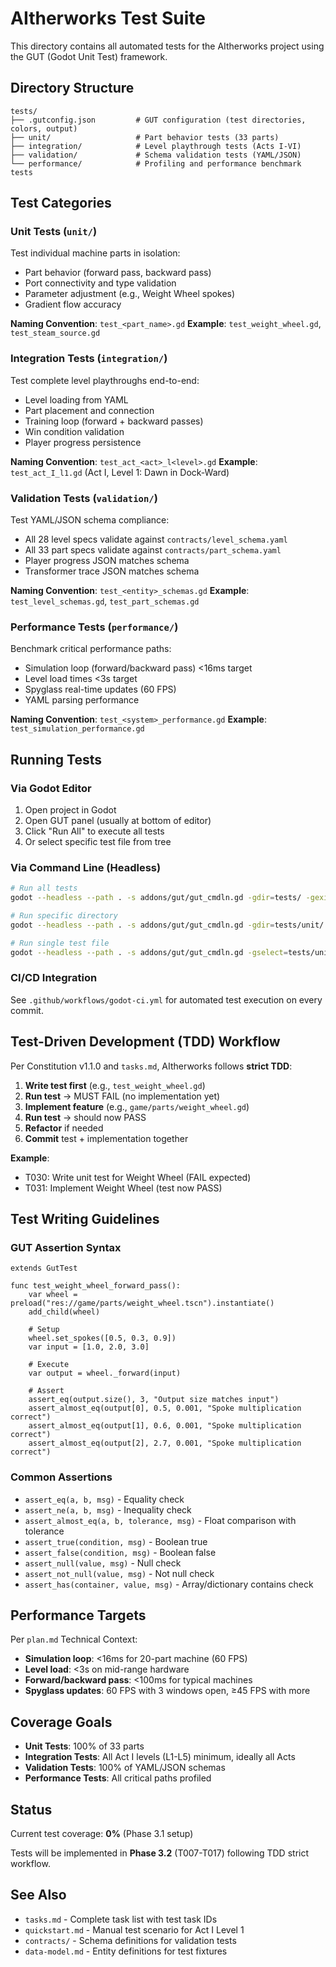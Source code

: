 # AItherworks Test Suite

This directory contains all automated tests for the AItherworks project using the GUT (Godot Unit Test) framework.

## Directory Structure

```
tests/
├── .gutconfig.json         # GUT configuration (test directories, colors, output)
├── unit/                   # Part behavior tests (33 parts)
├── integration/            # Level playthrough tests (Acts I-VI)
├── validation/             # Schema validation tests (YAML/JSON)
└── performance/            # Profiling and performance benchmark tests
```

## Test Categories

### Unit Tests (`unit/`)
Test individual machine parts in isolation:
- Part behavior (forward pass, backward pass)
- Port connectivity and type validation
- Parameter adjustment (e.g., Weight Wheel spokes)
- Gradient flow accuracy

**Naming Convention**: `test_<part_name>.gd`
**Example**: `test_weight_wheel.gd`, `test_steam_source.gd`

### Integration Tests (`integration/`)
Test complete level playthroughs end-to-end:
- Level loading from YAML
- Part placement and connection
- Training loop (forward + backward passes)
- Win condition validation
- Player progress persistence

**Naming Convention**: `test_act_<act>_l<level>.gd`
**Example**: `test_act_I_l1.gd` (Act I, Level 1: Dawn in Dock-Ward)

### Validation Tests (`validation/`)
Test YAML/JSON schema compliance:
- All 28 level specs validate against `contracts/level_schema.yaml`
- All 33 part specs validate against `contracts/part_schema.yaml`
- Player progress JSON matches schema
- Transformer trace JSON matches schema

**Naming Convention**: `test_<entity>_schemas.gd`
**Example**: `test_level_schemas.gd`, `test_part_schemas.gd`

### Performance Tests (`performance/`)
Benchmark critical performance paths:
- Simulation loop (forward/backward pass) <16ms target
- Level load times <3s target
- Spyglass real-time updates (60 FPS)
- YAML parsing performance

**Naming Convention**: `test_<system>_performance.gd`
**Example**: `test_simulation_performance.gd`

## Running Tests

### Via Godot Editor
1. Open project in Godot
2. Open GUT panel (usually at bottom of editor)
3. Click "Run All" to execute all tests
4. Or select specific test file from tree

### Via Command Line (Headless)
```bash
# Run all tests
godot --headless --path . -s addons/gut/gut_cmdln.gd -gdir=tests/ -gexit

# Run specific directory
godot --headless --path . -s addons/gut/gut_cmdln.gd -gdir=tests/unit/ -gexit

# Run single test file
godot --headless --path . -s addons/gut/gut_cmdln.gd -gselect=tests/unit/test_weight_wheel.gd -gexit
```

### CI/CD Integration
See `.github/workflows/godot-ci.yml` for automated test execution on every commit.

## Test-Driven Development (TDD) Workflow

Per Constitution v1.1.0 and `tasks.md`, AItherworks follows **strict TDD**:

1. **Write test first** (e.g., `test_weight_wheel.gd`)
2. **Run test** → MUST FAIL (no implementation yet)
3. **Implement feature** (e.g., `game/parts/weight_wheel.gd`)
4. **Run test** → should now PASS
5. **Refactor** if needed
6. **Commit** test + implementation together

**Example**:
- T030: Write unit test for Weight Wheel (FAIL expected)
- T031: Implement Weight Wheel (test now PASS)

## Test Writing Guidelines

### GUT Assertion Syntax
```gdscript
extends GutTest

func test_weight_wheel_forward_pass():
    var wheel = preload("res://game/parts/weight_wheel.tscn").instantiate()
    add_child(wheel)
    
    # Setup
    wheel.set_spokes([0.5, 0.3, 0.9])
    var input = [1.0, 2.0, 3.0]
    
    # Execute
    var output = wheel._forward(input)
    
    # Assert
    assert_eq(output.size(), 3, "Output size matches input")
    assert_almost_eq(output[0], 0.5, 0.001, "Spoke multiplication correct")
    assert_almost_eq(output[1], 0.6, 0.001, "Spoke multiplication correct")
    assert_almost_eq(output[2], 2.7, 0.001, "Spoke multiplication correct")
```

### Common Assertions
- `assert_eq(a, b, msg)` - Equality check
- `assert_ne(a, b, msg)` - Inequality check
- `assert_almost_eq(a, b, tolerance, msg)` - Float comparison with tolerance
- `assert_true(condition, msg)` - Boolean true
- `assert_false(condition, msg)` - Boolean false
- `assert_null(value, msg)` - Null check
- `assert_not_null(value, msg)` - Not null check
- `assert_has(container, value, msg)` - Array/dictionary contains check

## Performance Targets

Per `plan.md` Technical Context:
- **Simulation loop**: <16ms for 20-part machine (60 FPS)
- **Level load**: <3s on mid-range hardware
- **Forward/backward pass**: <100ms for typical machines
- **Spyglass updates**: 60 FPS with 3 windows open, ≥45 FPS with more

## Coverage Goals

- **Unit Tests**: 100% of 33 parts
- **Integration Tests**: All Act I levels (L1-L5) minimum, ideally all Acts
- **Validation Tests**: 100% of YAML/JSON schemas
- **Performance Tests**: All critical paths profiled

## Status

Current test coverage: **0%** (Phase 3.1 setup)

Tests will be implemented in **Phase 3.2** (T007-T017) following TDD strict workflow.

## See Also

- `tasks.md` - Complete task list with test task IDs
- `quickstart.md` - Manual test scenario for Act I Level 1
- `contracts/` - Schema definitions for validation tests
- `data-model.md` - Entity definitions for test fixtures

